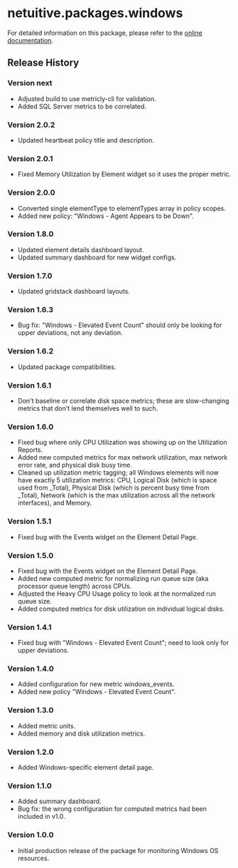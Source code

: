 # netuitive.packages.windows

For detailed information on this package, please refer to the [online documentation](https://help.netuitive.com/Content/Integrations/windows.htm).

## Release History

### Version next

* Adjusted build to use metricly-cli for validation.
* Added SQL Server metrics to be correlated.

### Version 2.0.2

* Updated heartbeat policy title and description.

### Version 2.0.1

* Fixed Memory Utilization by Element widget so it uses the proper metric.

### Version 2.0.0

* Converted single elementType to elementTypes array in policy scopes.
* Added new policy: "Windows - Agent Appears to be Down".

### Version 1.8.0

* Updated element details dashboard layout.
* Updated summary dashboard for new widget configs.

### Version 1.7.0

* Updated gridstack dashboard layouts.

### Version 1.6.3

* Bug fix: "Windows - Elevated Event Count" should only be looking for upper deviations, not any deviation.

### Version 1.6.2

* Updated package compatibilities.

### Version 1.6.1

* Don't baseline or correlate disk space metrics; these are slow-changing metrics that don't lend themselves well to such.

### Version 1.6.0

* Fixed bug where only CPU Utilization was showing up on the Utilization Reports.
* Added new computed metrics for max network utilization, max network error rate, and physical disk busy time.
* Cleaned up utilization metric tagging; all Windows elements will now have exactly 5 utilization metrics: CPU, Logical Disk (which is space used from _Total), Physical Disk (which is percent busy time from _Total), Network (which is the max utilization across all the network interfaces), and Memory.

### Version 1.5.1

* Fixed bug with the Events widget on the Element Detail Page.

### Version 1.5.0

* Fixed bug with the Events widget on the Element Detail Page.
* Added new computed metric for normalizing run queue size (aka processor queue length) across CPUs.
* Adjusted the Heavy CPU Usage policy to look at the normalized run queue size.
* Added computed metrics for disk utilization on individual logical disks.

### Version 1.4.1

* Fixed bug with "Windows - Elevated Event Count"; need to look only for upper deviations.

### Version 1.4.0

* Added configuration for new metric windows_events.
* Added new policy "Windows - Elevated Event Count".

### Version 1.3.0

* Added metric units.
* Added memory and disk utilization metrics.

### Version 1.2.0

* Added Windows-specific element detail page.

### Version 1.1.0

* Added summary dashboard.
* Bug fix: the wrong configuration for computed metrics had been included in v1.0.

### Version 1.0.0

* Initial production release of the package for monitoring Windows OS resources.
